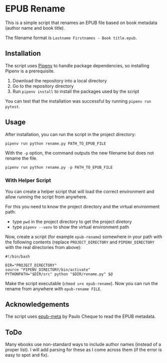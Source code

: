 # EPUB Rename

This is a simple script that renames an EPUB file based on book metadata (author name and book title).

The filename format is `Lastname Firstnames - Book title.epub`.

## Installation

The script uses [Pipenv](https://pipenv.pypa.io/en/latest/) to handle package dependencies, so installing Pipenv is a prerequisite.

1. Download the repository into a local directory
2. Go to the repository directory
3. Run `pipenv install` to install the packages used by the script

You can test that the installation was successful by running `pipenv run pytest`.

## Usage

After installation, you can run the script in the project directory:

```python
pipenv run python rename.py PATH_TO_EPUB_FILE
```

With the `-p` option, the command outputs the new filename but does not rename the file.

```python
pipenv run python rename.py -p PATH_TO_EPUB_FILE
```

### With Helper Script

You can create a helper script that will load the correct environment and allow running the script from anywhere.

For this you need to know the project directory and the virtual environment path:

- type `pwd` in the project directory to get the project diretory
- type `pipenv --venv` to show the virtual environment path

Now, create a script (for example `epub-rename`) somewhere in your path with the following contents (replace `PROJECT_DIRECTORY` and `PIPENV_DIRECTORY` with the real directories from above):

```shell
#!/bin/bash

DIR="PROJECT_DIRECTORY"
source "PIPENV_DIRECTORY/bin/activate"
PYTHONPATH="$DIR/src" python "$DIR/rename.py" $@
```

Make the script executable (`chmod u+x epub-rename`). Now you can run the rename from anywhere with `epub-rename FILE`.

## Acknowledgements

The script uses [epub-meta](https://github.com/paulocheque/epub-meta) by Paulo Cheque to read the EPUB metadata.

## ToDo

Many ebooks use non-standard ways to include author names (instead of a proper list). I will add parsing for these as I come across them (if the error is easy to spot and fix).
